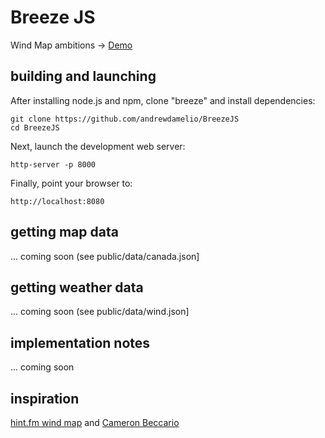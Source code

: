# Breeze JS
Wind Map ambitions -> [Demo](http://andrewdamel.io/dev/wind/index.html)



building and launching
----------------------

After installing node.js and npm, clone "breeze" and install dependencies:

    git clone https://github.com/andrewdamelio/BreezeJS
    cd BreezeJS

Next, launch the development web server:

    http-server -p 8000

Finally, point your browser to:

    http://localhost:8080

getting map data
----------------
... coming soon (see public/data/canada.json]

getting weather data
--------------------
... coming soon (see public/data/wind.json]

implementation notes
--------------------
... coming soon

inspiration
-----------

[hint.fm wind map](http://hint.fm/wind/) and [Cameron Beccario](https://github.com/cambecc)
